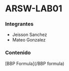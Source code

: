 # ARSW-LAB01

### Integrantes

- Jeisson Sanchez
- Mateo Gonzalez

### Contenido

[BBP Formula](/BBP formula)


